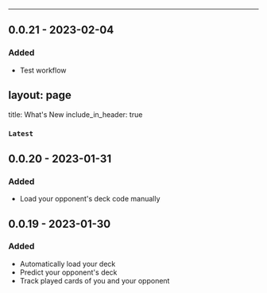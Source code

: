 
---

## 0.0.21 - 2023-02-04

### Added

- Test workflow

## layout: page
title: What's New
include_in_header: true

### `Latest`

## 0.0.20 - 2023-01-31

### Added

- Load your opponent's deck code manually

## 0.0.19 - 2023-01-30

### Added

- Automatically load your deck
- Predict your opponent's deck
- Track played cards of you and your opponent

